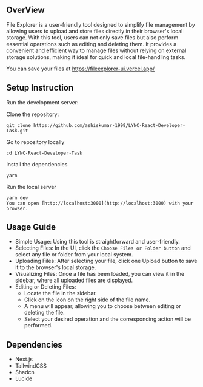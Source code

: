 ## OverView
File Explorer is a user-friendly tool designed to simplify file management by allowing users to upload and store files directly in their browser's local storage. With this tool, users can not only save files but also perform essential operations such as editing and deleting them. It provides a convenient and efficient way to manage files without relying on external storage solutions, making it ideal for quick and local file-handling tasks.

You can save your files at https://fileexplorer-ui.vercel.app/

## Setup Instruction

Run the development server:

Clone the repository:
```
git clone https://github.com/ashiskumar-1999/LYNC-React-Developer-Task.git
```
Go to repository locally
```
cd LYNC-React-Developer-Task
```
Install the dependencies
```
yarn
```

Run the local server
```
yarn dev
You can open [http://localhost:3000](http://localhost:3000) with your browser.
```

## Usage Guide
- Simple Usage: Using this tool is straightforward and user-friendly.
- Selecting Files: In the UI, click the `Choose Files or Folder button` and select any file or folder from your local system.
- Uploading Files: After selecting your file, click one Upload button to save it to the browser's local storage.
- Visualizing Files: Once a file has been loaded, you can view it in the sidebar, where all uploaded files are displayed.
- Editing or Deleting Files:
  - Locate the file in the sidebar.  
  - Click on the icon on the right side of the file name.  
  - A menu will appear, allowing you to choose between editing or deleting the file.  
  - Select your desired operation and the corresponding action will be performed.


## Dependencies
- Next.js
- TailwindCSS
- Shadcn
- Lucide
